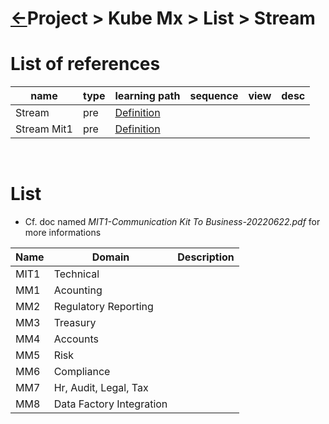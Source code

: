 <head><link rel="stylesheet" href="../../../../md.css"/><script src="../../../md.js"></script></head>

[//]: #(Reference)
[Repo_Readme]:    ../list/stakeholder_list.md


[Stream_Whatis]:       ../whatis/stream_whatis.md
[Stream_Mit1_Whatis]:  ../whatis/stream_mit1_whatis.md

# [&larr;][Repo_Readme]Project > Kube Mx > List > Stream

# List of references
|name|type|learning path|sequence|view|desc|
|-|-|-|-|-|-|
|Stream|pre|[Definition][Stream_Whatis]|
|Stream Mit1|pre|[Definition][Stream_Mit1_Whatis]|
<br>


# List

- Cf. doc named *MIT1-Communication Kit To Business-20220622.pdf* for more informations

|Name|Domain|Description
|-|-|-|
|MIT1|Technical|
|MM1|Acounting|
|MM2|Regulatory Reporting|
|MM3|Treasury|
|MM4|Accounts|
|MM5|Risk|
|MM6|Compliance|
|MM7|Hr, Audit, Legal, Tax|
|MM8|Data Factory Integration|
<br>

